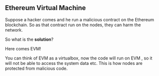## Ethereum Virtual Machine

Suppose a hacker comes and he run a malicious contract on the Ethereum blockchain. So as that contract run on the nodes, they can harm the network.

So what is the **solution**?

Here comes EVM!

You can think of EVM as a virtualbox, now the code will run on EVM , so it will not be able to access the system data etc. This is how nodes are protected from malicious code.
